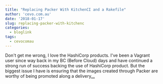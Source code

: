 ```yaml
---
title: "Replacing Packer With KitchenCI and a Rakefile"
author: 'cevo.com.au'
date: '2018-01-17'
slug: replacing-packer-with-kitchenc
categories:
  - bloglink
tags:
  - cevocomau
---
```


Don't get me wrong, I love the HashiCorp products. I've been a Vagrant user since way back in my BC (Before Cloud) days and have continued a strong run of success backing the use of HashiCorp product. But the biggest issue I have is ensuring that the images created through Packer are worthy of being promoted along a delivery[... <i class="fas fa-external-link-alt"></i>](https://cevo.com.au/post/2018-01-17-replacing-packer-with-kitchen-and-a-rakefile/)

